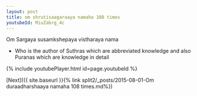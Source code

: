 ```yaml
---
layout: post
title: om shrutisaagaraaya namaha 108 times
youtubeId: MiuZabrg_4c
---
```

 
 
Om Sargaya susamkshepaya vistharaya nama 
 
 -  Who is the author of Suthras which are abbreviated knowledge and also Puranas which are knowledge in detail 
 
  
 
  
 
 
 
 
 
 


{% include youtubePlayer.html id=page.youtubeId %}
 
[Next]({{ site.baseurl }}{% link  split2/_posts/2015-08-01-Om duraadharshaaya namaha 108 times.md%})
 
